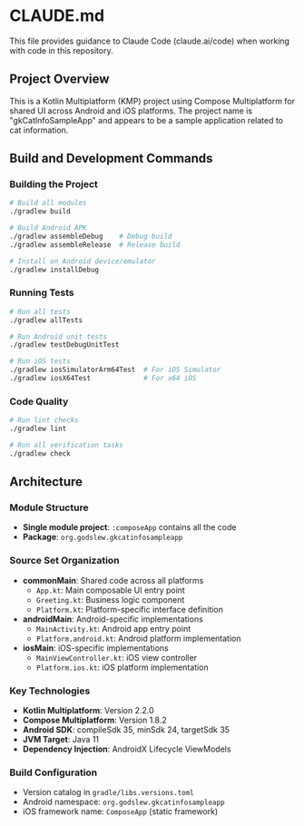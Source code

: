 # CLAUDE.md

This file provides guidance to Claude Code (claude.ai/code) when working with code in this repository.

## Project Overview

This is a Kotlin Multiplatform (KMP) project using Compose Multiplatform for shared UI across Android and iOS platforms. The project name is "gkCatInfoSampleApp" and appears to be a sample application related to cat information.

## Build and Development Commands

### Building the Project
```bash
# Build all modules
./gradlew build

# Build Android APK
./gradlew assembleDebug    # Debug build
./gradlew assembleRelease  # Release build

# Install on Android device/emulator
./gradlew installDebug
```

### Running Tests
```bash
# Run all tests
./gradlew allTests

# Run Android unit tests
./gradlew testDebugUnitTest

# Run iOS tests
./gradlew iosSimulatorArm64Test  # For iOS Simulator
./gradlew iosX64Test             # For x64 iOS
```

### Code Quality
```bash
# Run lint checks
./gradlew lint

# Run all verification tasks
./gradlew check
```

## Architecture

### Module Structure
- **Single module project**: `:composeApp` contains all the code
- **Package**: `org.godslew.gkcatinfosampleapp`

### Source Set Organization
- **commonMain**: Shared code across all platforms
  - `App.kt`: Main composable UI entry point
  - `Greeting.kt`: Business logic component
  - `Platform.kt`: Platform-specific interface definition
- **androidMain**: Android-specific implementations
  - `MainActivity.kt`: Android app entry point
  - `Platform.android.kt`: Android platform implementation
- **iosMain**: iOS-specific implementations
  - `MainViewController.kt`: iOS view controller
  - `Platform.ios.kt`: iOS platform implementation

### Key Technologies
- **Kotlin Multiplatform**: Version 2.2.0
- **Compose Multiplatform**: Version 1.8.2
- **Android SDK**: compileSdk 35, minSdk 24, targetSdk 35
- **JVM Target**: Java 11
- **Dependency Injection**: AndroidX Lifecycle ViewModels

### Build Configuration
- Version catalog in `gradle/libs.versions.toml`
- Android namespace: `org.godslew.gkcatinfosampleapp`
- iOS framework name: `ComposeApp` (static framework)